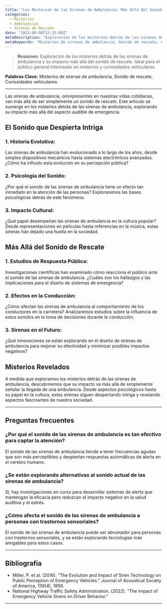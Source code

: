 ```yaml
---
title: "Los Misterios de las Sirenas de Ambulancia: Más Allá del Sonido de Rescate"
categories:
  - Misterios
  - Ambulancias
  - Sirenas de Rescate
date: "2023-08-08T15:15:00Z"
metaDescription: "Exploración de los misterios detrás de las sirenas de ambulancia y su impacto más allá del sonido de rescate. Ideal para el público general interesado en misterios y curiosidades vehiculares."
metaKeywords: "Misterios de sirenas de ambulancia, Sonido de rescate, Curiosidades vehiculares"
---
```


> **Resumen:** Exploración de los misterios detrás de las sirenas de ambulancia y su impacto más allá del sonido de rescate. Ideal para el público general interesado en misterios y curiosidades vehiculares.

**Palabras Clave:** Misterios de sirenas de ambulancia, Sonido de rescate, Curiosidades vehiculares.

---

Las sirenas de ambulancia, omnipresentes en nuestras vidas cotidianas, van más allá de ser simplemente un sonido de rescate. Este artículo se sumerge en los misterios detrás de las sirenas de ambulancia, explorando su impacto más allá del aspecto audible de emergencia.

## El Sonido que Despierta Intriga

### 1. **Historia Evolutiva:**
Las sirenas de ambulancia han evolucionado a lo largo de los años, desde simples dispositivos mecánicos hasta sistemas electrónicos avanzados. ¿Cómo ha influido esta evolución en su percepción pública?

### 2. **Psicología del Sonido:**
¿Por qué el sonido de las sirenas de ambulancia tiene un efecto tan inmediato en la atención de las personas? Exploraremos las bases psicológicas detrás de este fenómeno.

### 3. **Impacto Cultural:**
¿Qué papel desempeñan las sirenas de ambulancia en la cultura popular? Desde representaciones en películas hasta referencias en la música, estas sirenas han dejado una huella en la sociedad.

## Más Allá del Sonido de Rescate

### 1. **Estudios de Respuesta Pública:**
Investigaciones científicas han examinado cómo reacciona el público ante el sonido de las sirenas de ambulancia. ¿Cuáles son los hallazgos y las implicaciones para el diseño de sistemas de emergencia?

### 2. **Efectos en la Conducción:**
¿Cómo afectan las sirenas de ambulancia al comportamiento de los conductores en la carretera? Analizaremos estudios sobre la influencia de estos sonidos en la toma de decisiones durante la conducción.

### 3. **Sirenas en el Futuro:**
¿Qué innovaciones se están explorando en el diseño de sirenas de ambulancia para mejorar su efectividad y minimizar posibles impactos negativos?

## Misterios Revelados

A medida que exploramos los misterios detrás de las sirenas de ambulancia, descubriremos que su impacto va más allá de simplemente señalar la llegada de una ambulancia. Desde aspectos psicológicos hasta su papel en la cultura, estas sirenas siguen despertando intriga y revelando aspectos fascinantes de nuestra sociedad.

---

## Preguntas frecuentes

### ¿Por qué el sonido de las sirenas de ambulancia es tan efectivo para captar la atención?
El sonido de las sirenas de ambulancia tiende a tener frecuencias agudas que son más perceptibles y despiertan respuestas automáticas de alerta en el cerebro humano.

### ¿Se están explorando alternativas al sonido actual de las sirenas de ambulancia?
Sí, hay investigaciones en curso para desarrollar sistemas de alerta que mantengan la eficacia pero reduzcan el impacto negativo en la salud auditiva y el estrés.

### ¿Cómo afecta el sonido de las sirenas de ambulancia a personas con trastornos sensoriales?
El sonido de las sirenas de ambulancia puede ser abrumador para personas con trastornos sensoriales, y se están explorando tecnologías más amigables para estos casos.

---

## Bibliografía

- Miller, P. et al. (2016). "The Evolution and Impact of Siren Technology on Public Perception of Emergency Vehicles." Journal of Acoustical Society of America, 139(4), 1856.
- National Highway Traffic Safety Administration. (2022). "The Impact of Emergency Vehicle Sirens on Driver Behavior."

---
